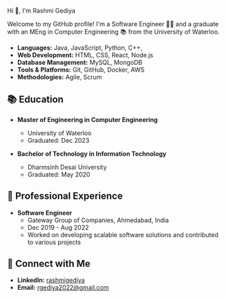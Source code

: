 Hi 👋, I'm Rashmi Gediya

Welcome to my GitHub profile! I'm a Software Engineer 👨‍💻 and a graduate with an MEng in Computer Engineering 📚 from the University of Waterloo. 

- **Languages:** Java, JavaScript, Python, C++, 
- **Web Development:** HTML, CSS, React, Node.js
- **Database Management:** MySQL, MongoDB
- **Tools & Platforms:** Git, GitHub, Docker, AWS
- **Methodologies:** Agile, Scrum

## 📚 Education

- **Master of Engineering in Computer Engineering**
  - University of Waterloo
  - Graduated: Dec 2023

- **Bachelor of Technology in Information Technology**
  - Dharmsinh Desai University
  - Graduated: May 2020

## 💼 Professional Experience

- **Software Engineer**
  - Gateway Group of Companies, Ahmedabad, India
  - Dec 2019 - Aug 2022
  - Worked on developing scalable software solutions and contributed to various projects

## 🔗 Connect with Me

- **LinkedIn:** [rashmigediya](https://www.linkedin.com/in/rashmi-gediya/)
- **Email:** [rgediya2022@gmail.com](mailto:rgediya2022@gmail.com)
